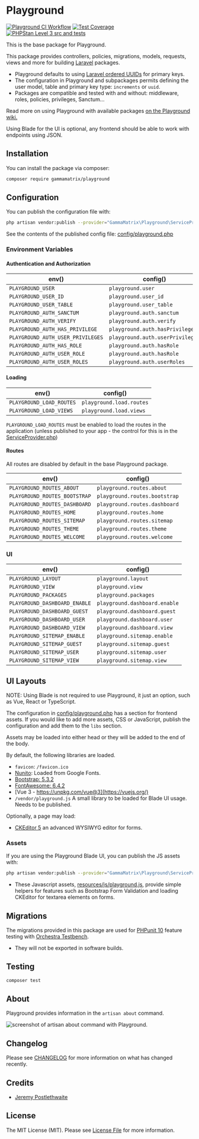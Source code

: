 # Playground

[![Playground CI Workflow](https://github.com/gammamatrix/playground/actions/workflows/ci.yml/badge.svg?branch=develop)](https://raw.githubusercontent.com/gammamatrix/playground/testing/develop/testdox.txt)
[![Test Coverage](https://raw.githubusercontent.com/gammamatrix/playground/testing/develop/coverage.svg)](tests)
[![PHPStan Level 3 src and tests](https://img.shields.io/badge/PHPStan-level%203-brightgreen)](.github/workflows/ci.yml#L120)

This is the base package for Playground.

This package provides controllers, policies, migrations, models, requests, views and more for building [Laravel](https://laravel.com/docs/10.x) packages.
- Playground defaults to using [Laravel ordered UUIDs](https://laravel.com/docs/10.x/strings#method-str-ordered-uuid) for primary keys.
- The configuration in Playground and subpackages permits defining the user model, table and primary key type: `increments` or `uuid`.
- Packages are compatible and tested with and without: middleware, roles, policies, privileges, Sanctum...

Read more on using Playground with available packages [on the Playground wiki.](https://github.com/gammamatrix/playground/wiki)

Using Blade for the UI is optional, any frontend should be able to work with endpoints using JSON.

## Installation

You can install the package via composer:

```bash
composer require gammamatrix/playground
```

## Configuration

You can publish the configuration file with:
```bash
php artisan vendor:publish --provider="GammaMatrix\Playground\ServiceProvider" --tag="playground-config"
```

See the contents of the published config file: [config/playground.php](config/playground.php)

### Environment Variables

#### Authentication and Authorization

| env()                             | config()                         |
|-----------------------------------|----------------------------------|
| `PLAYGROUND_USER`                 | `playground.user`                |
| `PLAYGROUND_USER_ID`              | `playground.user_id`             |
| `PLAYGROUND_USER_TABLE`           | `playground.user_table`          |
| `PLAYGROUND_AUTH_SANCTUM`         | `playground.auth.sanctum`        |
| `PLAYGROUND_AUTH_VERIFY`          | `playground.auth.verify`         |
| `PLAYGROUND_AUTH_HAS_PRIVILEGE`   | `playground.auth.hasPrivilege`   |
| `PLAYGROUND_AUTH_USER_PRIVILEGES` | `playground.auth.userPrivileges` |
| `PLAYGROUND_AUTH_HAS_ROLE`        | `playground.auth.hasRole`        |
| `PLAYGROUND_AUTH_USER_ROLE`       | `playground.auth.hasRole`        |
| `PLAYGROUND_AUTH_USER_ROLES`      | `playground.auth.userRoles`      |

#### Loading

| env()                    | config()                 |
|--------------------------|--------------------------|
| `PLAYGROUND_LOAD_ROUTES` | `playground.load.routes` |
| `PLAYGROUND_LOAD_VIEWS`  | `playground.load.views`  |

`PLAYGROUND_LOAD_ROUTES` must be enabled to load the routes in the application (unless published to your app - the control for this is in the [ServiceProvider.php](src/ServiceProvider.php))

#### Routes

All routes are disabled by default in the base Playground package.

| env()                         | config()                      |
|-------------------------------|-------------------------------|
| `PLAYGROUND_ROUTES_ABOUT`     | `playground.routes.about`     |
| `PLAYGROUND_ROUTES_BOOTSTRAP` | `playground.routes.bootstrap` |
| `PLAYGROUND_ROUTES_DASHBOARD` | `playground.routes.dashboard` |
| `PLAYGROUND_ROUTES_HOME`      | `playground.routes.home`      |
| `PLAYGROUND_ROUTES_SITEMAP`   | `playground.routes.sitemap`   |
| `PLAYGROUND_ROUTES_THEME`     | `playground.routes.theme`     |
| `PLAYGROUND_ROUTES_WELCOME`   | `playground.routes.welcome`   |

### UI

| env()                         | config()                      |
|-------------------------------|-------------------------------|
| `PLAYGROUND_LAYOUT`           | `playground.layout`           |
| `PLAYGROUND_VIEW`             | `playground.view`             |
| `PLAYGROUND_PACKAGES`         | `playground.packages`         |
| `PLAYGROUND_DASHBOARD_ENABLE` | `playground.dashboard.enable` |
| `PLAYGROUND_DASHBOARD_GUEST`  | `playground.dashboard.guest`  |
| `PLAYGROUND_DASHBOARD_USER`   | `playground.dashboard.user`   |
| `PLAYGROUND_DASHBOARD_VIEW`   | `playground.dashboard.view`   |
| `PLAYGROUND_SITEMAP_ENABLE`   | `playground.sitemap.enable`   |
| `PLAYGROUND_SITEMAP_GUEST`    | `playground.sitemap.guest`    |
| `PLAYGROUND_SITEMAP_USER`     | `playground.sitemap.user`     |
| `PLAYGROUND_SITEMAP_VIEW`     | `playground.sitemap.view`     |


## UI Layouts

NOTE: Using Blade is not required to use Playground, it just an option, such as Vue, React or TypeScript.

The configuration in [config/playground.php](config/playground.php) has a section for frontend assets. If you would like to add more assets, CSS or JavaScript, publish the configuration and add them to the `libs` section.

Assets may be loaded into either head or they will be added to the end of the body.

By default, the following libraries are loaded.

- `favicon`: `/favicon.ico`
- [Nunito](https://fonts.google.com/specimen/Nunito): Loaded from Google Fonts.
- [Bootstrap: 5.3.2](https://getbootstrap.com/docs/5.3/)
- [FontAwesome: 6.4.2](https://fontawesome.com/search?o=r&m=free)
- [Vue 3 - https://unpkg.com/vue@3](https://vuejs.org/)
- `/vendor/playground.js` A small library to be loaded for Blade UI usage. Needs to be published.

Optionally, a page may load:
- [CKEditor 5](https://ckeditor.com/ckeditor-5/) an advanced WYSIWYG editor for forms.


### Assets

If you are using the Playground Blade UI, you can publish the JS assets with:
```bash
php artisan vendor:publish --provider="GammaMatrix\Playground\ServiceProvider" --tag="playground-js"
```
- These Javascript assets, [resources/js/playground.js](resources/js/playground.js), provide simple helpers for features such as Bootstrap Form Validation and loading CKEditor for textarea elements on forms.


## Migrations

The migrations provided in this package are used for [PHPunit 10](https://docs.phpunit.de/en/10.4/) feature testing with [Orchestra Testbench](https://packages.tools/testbench.html).
- They will not be exported in software builds.

## Testing

```sh
composer test
```

## About

Playground provides information in the `artisan about` command.

<img src="resources/docs/artisan-about-playground.png" alt="screenshot of artisan about command with Playground.">

## Changelog

Please see [CHANGELOG](CHANGELOG.md) for more information on what has changed recently.

## Credits

- [Jeremy Postlethwaite](https://github.com/gammamatrix)

## License

The MIT License (MIT). Please see [License File](LICENSE.md) for more information.
